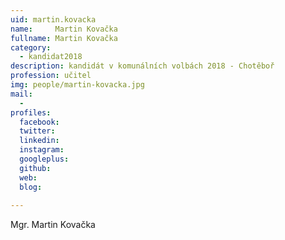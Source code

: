 ```yaml
---
uid: martin.kovacka
name:     Martin Kovačka
fullname: Martin Kovačka
category:
  - kandidat2018
description: kandidát v komunálních volbách 2018 - Chotěboř
profession: učitel
img: people/martin-kovacka.jpg
mail:
  - 
profiles:
  facebook: 
  twitter: 
  linkedin: 
  instagram: 
  googleplus: 
  github: 
  web: 
  blog: 
  
---
```


Mgr. Martin Kovačka
